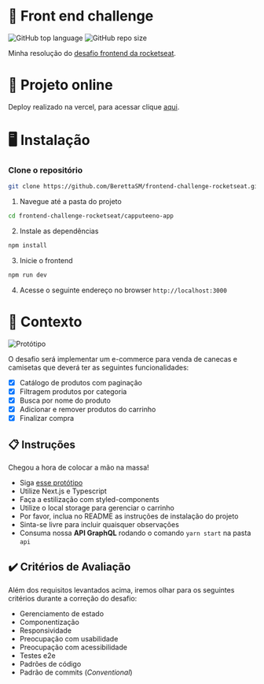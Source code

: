 # 🚀 Front end challenge

![GitHub top language](https://img.shields.io/github/languages/top/BerettaSM/frontend-challenge-rocketseat)
![GitHub repo size](https://img.shields.io/github/repo-size/BerettaSM/frontend-challenge-rocketseat)

Minha resolução do [desafio frontend da rocketseat](https://github.com/Rocketseat/frontend-challenge).

# 🔗 Projeto online

Deploy realizado na vercel, para acessar clique [aqui](https://capputeeno-app-omega.vercel.app/).

# 🖥️ Instalação

### Clone o repositório
```bash
git clone https://github.com/BerettaSM/frontend-challenge-rocketseat.git
```

1. Navegue até a pasta do projeto

```bash
cd frontend-challenge-rocketseat/capputeeno-app
```

2. Instale as dependências

```bash
npm install
```

3. Inicie o frontend
```bash
npm run dev
```

4. Acesse o seguinte endereço no browser `http://localhost:3000`

# 🧠 Contexto

![Protótipo](https://storage.googleapis.com/xesque-dev/challenge-images/prototipo.png?42)

O desafio será implementar um e-commerce para venda de canecas e camisetas que deverá ter as seguintes funcionalidades:
- [X] Catálogo de produtos com paginação
- [X] Filtragem produtos por categoria
- [X] Busca por nome do produto
- [X] Adicionar e remover produtos do carrinho
- [X] Finalizar compra

## 📋 Instruções

Chegou a hora de colocar a mão na massa!

- Siga [esse protótipo](https://www.figma.com/file/rET9F2CeUEJdiVN7JRu993/E-commerce---capputeeno?node-id=680%3A6449)
- Utilize Next.js e Typescript
- Faça a estilização com styled-components
- Utilize o local storage para gerenciar o carrinho
- Por favor, inclua no README as instruções de instalação do projeto
- Sinta-se livre para incluir quaisquer observações
- Consuma nossa **API GraphQL** rodando o comando `yarn start` na pasta `api`

## ✔️ Critérios de Avaliação

Além dos requisitos levantados acima, iremos olhar para os seguintes critérios durante a correção do desafio:

- Gerenciamento de estado
- Componentização
- Responsividade
- Preocupação com usabilidade
- Preocupação com acessibilidade
- Testes e2e
- Padrões de código
- Padrão de commits (_Conventional_)
